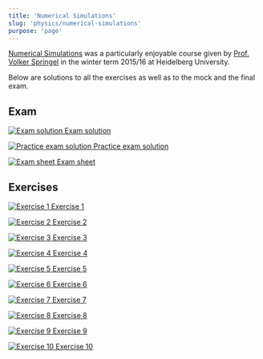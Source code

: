 ```yaml
---
title: 'Numerical Simulations'
slug: 'physics/numerical-simulations'
purpose: 'page'
---
```


[Numerical Simulations](https://www.h-its.org/mbm-teaching/fundamentals-simulation-methods) was a particularly enjoyable course given by [Prof. Volker Springel](https://www.imprs-astro.mpg.de/content/prof-dr-volker-springel.html) in the winter term 2015/16 at Heidelberg University.

Below are solutions to all the exercises as well as to the mock and the final exam.

## Exam

<div class="grid">

[![Exam solution](thumbnails/exam-sol.png) Exam solution](pdfs/exam-sol.pdf)

[![Practice exam solution](thumbnails/practice-exam-sol.png) Practice exam solution](pdfs/practice-exam-sol.pdf)

[![Exam sheet](thumbnails/exam-sheet.png) Exam sheet](pdfs/exam-sheet.pdf)

</div>

## Exercises

<div class="grid">

[![Exercise 1](thumbnails/sol-01.png) Exercise 1](pdfs/sol-01.pdf)

[![Exercise 2](thumbnails/sol-02.png) Exercise 2](pdfs/sol-02.pdf)

[![Exercise 3](thumbnails/sol-03.png) Exercise 3](pdfs/sol-03.pdf)

[![Exercise 4](thumbnails/sol-04.png) Exercise 4](pdfs/sol-04.pdf)

[![Exercise 5](thumbnails/sol-05.png) Exercise 5](pdfs/sol-05.pdf)

[![Exercise 6](thumbnails/sol-06.png) Exercise 6](pdfs/sol-06.pdf)

[![Exercise 7](thumbnails/sol-07.png) Exercise 7](pdfs/sol-07.pdf)

[![Exercise 8](thumbnails/sol-08.png) Exercise 8](pdfs/sol-08.pdf)

[![Exercise 9](thumbnails/sol-09.png) Exercise 9](pdfs/sol-09.pdf)

[![Exercise 10](thumbnails/sol-10.png) Exercise 10](pdfs/sol-10.pdf)

</div>
